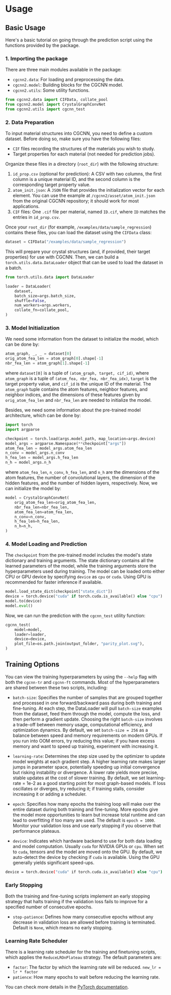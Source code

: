 # Usage

## Basic Usage

Here's a basic tutorial on going through the prediction script using the functions provided by the package.

### 1. Importing the package

There are three main modules available in the package:

- `cgcnn2.data`: For loading and preprocessing the data.
- `cgcnn2.model`: Building blocks for the CGCNN model.
- `cgcnn2.utils`: Some utility functions.

```python
from cgcnn2.data import CIFData, collate_pool
from cgcnn2.model import CrystalGraphConvNet
from cgcnn2.utils import cgcnn_test
```

### 2. Data Preparation

To input material structures into CGCNN, you need to define a custom dataset. Before doing so, make sure you have the following files:

- `CIF` files recording the structures of the materials you wish to study.
- Target properties for each material (not needed for prediction jobs).

Organize these files in a directory (`root_dir`) with the following structure:

1. `id_prop.csv` (optional for prediction):
   A CSV with two columns, the first column is a unique material ID, and the second column is the corresponding target property value.
1. `atom_init.json`:
   A `JSON` file that provides the initialization vector for each element. You can use the example at `/cgcnn2/asset/atom_init.json` from the original CGCNN repository; it should work for most applications.
1. `CIF` files:
   One `.cif` file per material, named `ID.cif`, where `ID` matches the entries in `id_prop.csv`.

Once your `root_dir` (for example, `/examples/data/sample_regression`) contains these files, you can load the dataset using the `CIFData` class:

```python
dataset = CIFData("/examples/data/sample_regression")
```

This will prepare your crystal structures (and, if provided, their target properties) for use with CGCNN. Then, we can build a `torch.utils.data.DataLoader` object that can be used to load the dataset in a batch.

```python
from torch.utils.data import DataLoader

loader = DataLoader(
    dataset,
    batch_size=args.batch_size,
    shuffle=False,
    num_workers=args.workers,
    collate_fn=collate_pool,
)
```

### 3. Model Initialization

We need some information from the dataset to initialize the model, which can be done by:

```python
atom_graph, _, _ = dataset[0]
orig_atom_fea_len = atom_graph[0].shape[-1]
nbr_fea_len = atom_graph[1].shape[-1]
```

where `dataset[0]` is a tuple of `(atom_graph, target, cif_id)`, where `atom_graph` is a tuple of `(atom_fea, nbr_fea, nbr_fea_idx)`, `target` is the target property value, and `cif_id` is the unique ID of the material. The `atom_graph` tuple contains the atom features, neighbor features, and neighbor indices, and the dimensions of these features given by `orig_atom_fea_len` and `nbr_fea_len` are needed to initialize the model.

Besides, we need some information about the pre-trained model architecture, which can be done by:

```python
import torch
import argparse

checkpoint = torch.load(args.model_path, map_location=args.device)
model_args = argparse.Namespace(**checkpoint["args"])
atom_fea_len = model_args.atom_fea_len
n_conv = model_args.n_conv
h_fea_len = model_args.h_fea_len
n_h = model_args.n_h
```

where `atom_fea_len`, `n_conv`, `h_fea_len`, and `n_h` are the dimensions of the atom features, the number of convolutional layers, the dimension of the hidden features, and the number of hidden layers, respectively. Now, we can initialize the model by:

```python
model = CrystalGraphConvNet(
    orig_atom_fea_len=orig_atom_fea_len,
    nbr_fea_len=nbr_fea_len,
    atom_fea_len=atom_fea_len,
    n_conv=n_conv,
    h_fea_len=h_fea_len,
    n_h=n_h,
)
```

### 4. Model Loading and Prediction

The `checkpoint` from the pre-trained model includes the model's state dictionary and training arguments. The state dictionary contains all the learned parameters of the model, while the training arguments store the hyperparameters used during training. The model can be loaded onto either CPU or GPU device by specifying `device` as `cpu` or `cuda`. Using GPU is recommended for faster inference if available.

```python
model.load_state_dict(checkpoint["state_dict"])
device = torch.device("cuda" if torch.cuda.is_available() else "cpu")
model.to(device)
model.eval()
```

Now, we can run the prediction with the `cgcnn_test` utility function:

```python
cgcnn_test(
    model=model,
    loader=loader,
    device=device,
    plot_file=os.path.join(output_folder, "parity_plot.svg"),
)
```

## Training Options

You can view the training hyperparameters by using the `--help` flag with both the `cgcnn-tr` and `cgcnn-ft` commands.
Most of the hyperparameters are shared between these two scripts, including:

- `batch-size`: Specifies the number of samples that are grouped together and processed in one forward/backward pass during both training and fine-tuning. At each step, the DataLoader will pull `batch-size` examples from the dataset, feed them through the model, compute the loss, and then perform a gradient update. Choosing the right `batch-size` involves a trade-off between memory usage, computational efficiency, and optimization dynamics.
  By default, we set `batch-size = 256` as a balance between speed and memory requirements on modern GPUs. If you run into OOM errors, try reducing this value; if you have excess memory and want to speed up training, experiment with increasing it.

- `learning-rate`: Determines the step size used by the optimizer to update model weights at each gradient step. A higher learning rate makes larger jumps in parameter space, potentially speeding up initial convergence but risking instability or divergence. A lower rate yields more precise, stable updates at the cost of slower training. By default, we set learning-rate = 1e-2 as a good starting point for most graph-based models. If loss oscillates or diverges, try reducing it; if training stalls, consider increasing it or adding a scheduler.

- `epoch`: Specifies how many epochs the training loop will make over the entire dataset during both training and fine-tuning. More epochs give the model more opportunities to learn but increase total runtime and can lead to overfitting if too many are used. The default is `epoch = 1000`. Monitor your validation loss and use early stopping if you observe that performance plateaus.

- `device`: Indicates which hardware backend to use for both data loading and model computation. Usually `cuda` for NVIDIA GPUs or `cpu`. When set to `cuda`, tensors and the model are moved onto the GPU. By default, we auto-detect the device by checking if `cuda` is available. Using the GPU generally yields significant speed-ups.

```bash
device = torch.device("cuda" if torch.cuda.is_available() else "cpu")
```

### Early Stopping

Both the training and fine-tuning scripts implement an early stopping strategy that halts training if the validation loss fails to improve for a specified number of consecutive epochs.

- `stop-patience`: Defines how many consecutive epochs without any decrease in validation loss are allowed before training is terminated. Default is `None`, which means no early stopping.

### Learning Rate Scheduler

There is a learning rate scheduler for the training and finetuning scripts, which applies the `ReduceLROnPlateau` strategy. The default parameters are:

- `factor`: The factor by which the learning rate will be reduced. `new_lr = lr * factor`
- `patience`: How many epochs to wait before reducing the learning rate.

You can check more details in the [PyTorch documentation](https://pytorch.org/docs/stable/generated/torch.optim.lr_scheduler.ReduceLROnPlateau.html).
